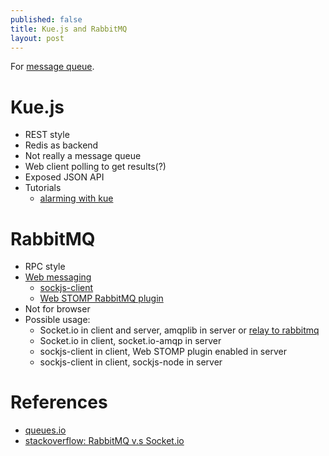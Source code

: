 ```yaml
---
published: false
title: Kue.js and RabbitMQ
layout: post
---
```

For [message queue](https://en.wikipedia.org/wiki/Message_queue).

# Kue.js
- REST style
- Redis as backend
- Not really a message queue
- Web client polling to get results(?)
- Exposed JSON API
- Tutorials
  - [alarming with kue](http://www.grepstar.org/recipe-3-alarming-with-kue/)

# RabbitMQ
- RPC style
- [Web messaging](https://www.rabbitmq.com/devtools.html#web-messaging)
  - [sockjs-client](https://github.com/sockjs/sockjs-client)
  - [Web STOMP RabbitMQ plugin](https://www.rabbitmq.com/web-stomp.html)
- Not for browser
- Possible usage:
  - Socket.io in client and server, amqplib in server or [relay to rabbitmq](https://gist.github.com/adunkman/1611789)
  - Socket.io in client, socket.io-amqp in server
  - sockjs-client in client, Web STOMP plugin enabled in server
  - sockjs-client in client, sockjs-node in server

# References
- [queues.io](http://queues.io/)
- [stackoverflow: RabbitMQ v.s Socket.io](http://stackoverflow.com/questions/6636213/rabbitmq-vs-socket-io)